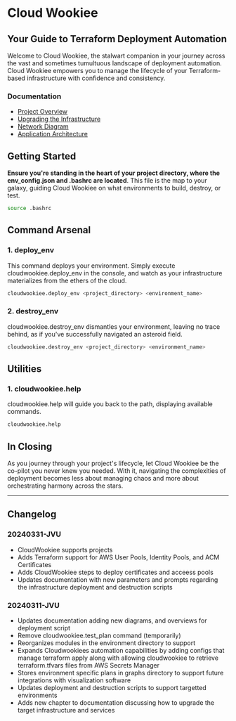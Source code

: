 # Cloud Wookiee
## Your Guide to Terraform Deployment Automation
Welcome to Cloud Wookiee, the stalwart companion in your journey across the vast and sometimes tumultuous landscape of deployment automation. Cloud Wookiee empowers you to manage the lifecycle of your Terraform-based infrastructure with confidence and consistency.
 
### Documentation
- [Project Overview](docs/project-overview.md)
- [Upgrading the Infrastructure](docs/upgrading-the-infrastructure.md)
- [Network Diagram](docs/assets/20240311_target-network-diagram.jpg)
- [Application Architecture](docs/assets/20240311_target-service-diagram.jpg)

## Getting Started
**Ensure you're standing in the heart of your project directory, where the env_config.json and .bashrc are located**. This file is the map to your galaxy, guiding Cloud Wookiee on what environments to build, destroy, or test.
``` bash
source .bashrc
```
## Command Arsenal
### 1. deploy_env 
This command deploys your environment. Simply execute cloudwookiee.deploy_env in the console, and watch as your infrastructure materializes from the ethers of the cloud.
``` bash
cloudwookiee.deploy_env <project_directory> <environment_name>
```
### 2. destroy_env
cloudwookiee.destroy_env dismantles your environment, leaving no trace behind, as if you've successfully navigated an asteroid field.

``` bash
cloudwookiee.destroy_env <project_directory> <environment_name>
```

## Utilities
### 1. cloudwookiee.help
cloudwookiee.help will guide you back to the path, displaying available commands.

``` bash
cloudwookiee.help
```

## In Closing
As you journey through your project's lifecycle, let Cloud Wookiee be the co-pilot you never knew you needed. With it, navigating the complexities of deployment becomes less about managing chaos and more about orchestrating harmony across the stars.

---

## Changelog 

### 20240331-JVU
* CloudWookiee supports projects
* Adds Terraform support for AWS User Pools, Identity Pools, and ACM Certificates
* Adds CloudWookiee steps to deploy certificates and acceess pools
* Updates documentation with new parameters and prompts regarding the infrastructure deployment and destruction scripts

### 20240311-JVU
* Updates documentation adding new diagrams, and overviews for deployment script
* Remove cloudwookiee.test_plan command (temporarily) 
* Reorganizes modules in the environment directory to support 
* Expands Cloudwookiees automation capabilities by adding configs that manage terraform apply along with allowing cloudwookiee to retrieve terraform.tfvars files from AWS Secrets Manager
* Stores environment specific plans in graphs directory to support future integrations with visualization software
* Updates deployment and destruction scripts to support targetted environments 
* Adds new chapter to documentation discussing how to upgrade the target infrastructure and services